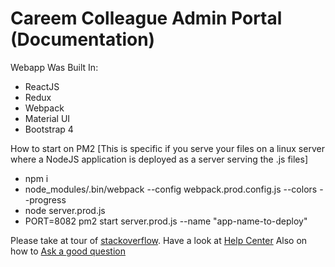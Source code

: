 # Careem Colleague Admin Portal (Documentation)

Webapp Was Built In:

 * ReactJS
 * Redux
 * Webpack
 * Material UI
 * Bootstrap 4 

 How to start on PM2 [This is specific if you serve your files on a linux server where a NodeJS application is deployed as a server serving the .js files]

 - npm i
 - node_modules/.bin/webpack --config webpack.prod.config.js --colors --progress
 - node server.prod.js
 - PORT=8082 pm2 start server.prod.js --name "app-name-to-deploy"


 Please take at tour of [stackoverflow](https://stackoverflow.com/tour). Have a look at [Help Center](https://stackoverflow.com/help) Also on how to [Ask a good question](https://stackoverflow.com/help/how-to-ask)